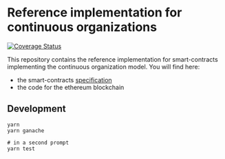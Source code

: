 # Reference implementation for continuous organizations

[![Coverage Status](https://coveralls.io/repos/github/Fairmint/c-org/badge.svg?branch=master)](https://coveralls.io/github/Fairmint/c-org?branch=master)

This repository contains the reference implementation for smart-contracts implementing the continuous organization model. You will find here:
* the smart-contracts [specification](https://github.com/Fairmint/c-org/wiki)
* the code for the ethereum blockchain

## Development


```
yarn
yarn ganache

# in a second prompt
yarn test
```
